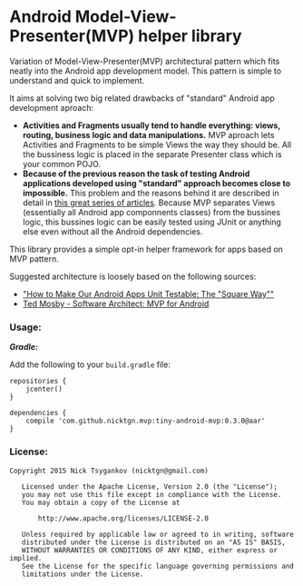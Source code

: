# Android Model-View-Presenter(MVP) helper library

Variation of Model-View-Presenter(MVP) architectural pattern which fits neatly into the Android app development model. This pattern is simple to understand and quick to implement. 

It aims at solving two big related drawbacks of "standard" Android app development aproach:
*  **Activities and Fragments usually tend to handle everything: views, routing, business logic and data manipulations.** MVP aproach lets Activities and Fragments to be simple Views the way they should be. All the bussiness logic is placed in the separate Presenter class which is your common POJO.
*  **Because of the previous reason the task of testing Android applications developed using "standard" approach becomes close to impossible.** This problem and the reasons behind it are described in detail in [this great series of articles](http://www.philosophicalhacker.com/2015/04/17/why-android-unit-testing-is-so-hard-pt-1/). Because MVP separates Views (essentially all Android app componnents classes) from the bussines logic, this bussines logic can be easily tested using JUnit or anything else even without all the Android dependencies.

This library provides a simple opt-in helper framework for apps based on MVP pattern.

Suggested architecture is loosely based on the following sources:
* ["How to Make Our Android Apps Unit Testable: The "Square Way""](http://www.philosophicalhacker.com/2015/05/01/how-to-make-our-android-apps-unit-testable-pt-1/)
* [Ted Mosby - Software Architect: MVP for Android](http://hannesdorfmann.com/android/mosby/)

### Usage:
***Gradle:***

Add the following to your `build.gradle` file:
```
repositories {
    jcenter()
}

dependencies {
    compile 'com.github.nicktgn.mvp:tiny-android-mvp:0.3.0@aar'
}
```

### License:
```
Copyright 2015 Nick Tsygankov (nicktgn@gmail.com)

   Licensed under the Apache License, Version 2.0 (the "License");
   you may not use this file except in compliance with the License.
   You may obtain a copy of the License at

       http://www.apache.org/licenses/LICENSE-2.0

   Unless required by applicable law or agreed to in writing, software
   distributed under the License is distributed on an "AS IS" BASIS,
   WITHOUT WARRANTIES OR CONDITIONS OF ANY KIND, either express or implied.
   See the License for the specific language governing permissions and
   limitations under the License.
```
